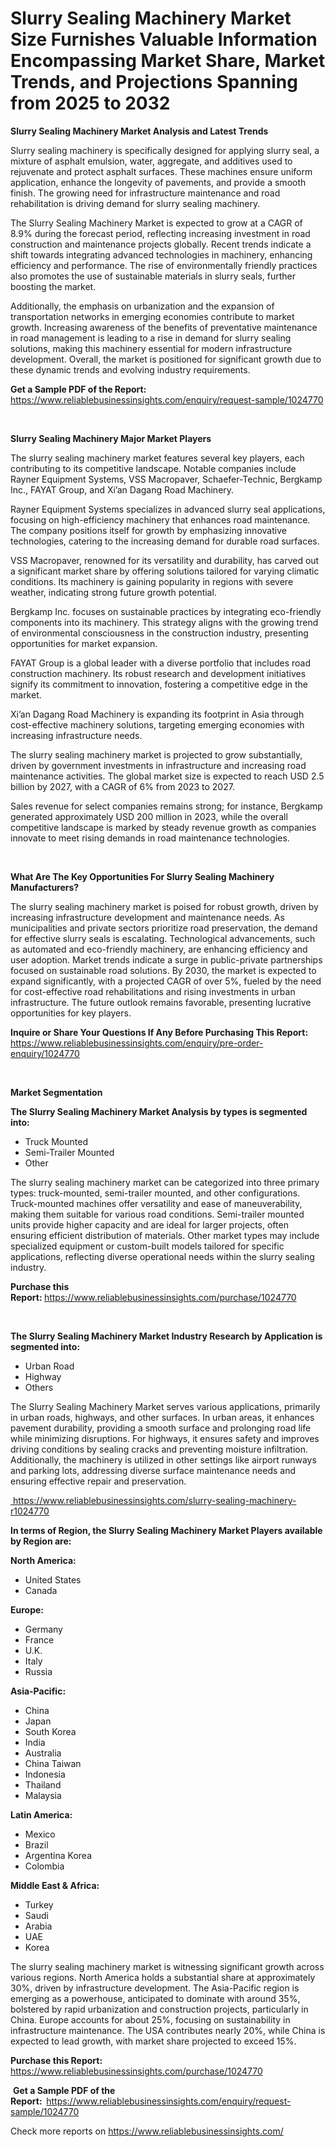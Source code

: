 <p><h1>Slurry Sealing Machinery Market Size Furnishes Valuable Information Encompassing Market Share, Market Trends, and Projections Spanning from 2025 to 2032</h1></p><p><strong>Slurry Sealing Machinery Market Analysis and Latest Trends</strong></p>
<p><p>Slurry sealing machinery is specifically designed for applying slurry seal, a mixture of asphalt emulsion, water, aggregate, and additives used to rejuvenate and protect asphalt surfaces. These machines ensure uniform application, enhance the longevity of pavements, and provide a smooth finish. The growing need for infrastructure maintenance and road rehabilitation is driving demand for slurry sealing machinery.</p><p>The Slurry Sealing Machinery Market is expected to grow at a CAGR of 8.9% during the forecast period, reflecting increasing investment in road construction and maintenance projects globally. Recent trends indicate a shift towards integrating advanced technologies in machinery, enhancing efficiency and performance. The rise of environmentally friendly practices also promotes the use of sustainable materials in slurry seals, further boosting the market.</p><p>Additionally, the emphasis on urbanization and the expansion of transportation networks in emerging economies contribute to market growth. Increasing awareness of the benefits of preventative maintenance in road management is leading to a rise in demand for slurry sealing solutions, making this machinery essential for modern infrastructure development. Overall, the market is positioned for significant growth due to these dynamic trends and evolving industry requirements.</p></p>
<p><strong>Get a Sample PDF of the Report:&nbsp;</strong> <a href="https://www.reliablebusinessinsights.com/enquiry/request-sample/1024770?utm_campaign=3359&utm_medium=2&utm_source=Github&utm_content=ia&utm_term=08032025&utm_id=slurry-sealing-machinery">https://www.reliablebusinessinsights.com/enquiry/request-sample/1024770</a></p>
<p>&nbsp;</p>
<p><strong>Slurry Sealing Machinery Major Market Players</strong></p>
<p><p>The slurry sealing machinery market features several key players, each contributing to its competitive landscape. Notable companies include Rayner Equipment Systems, VSS Macropaver, Schaefer-Technic, Bergkamp Inc., FAYAT Group, and Xi’an Dagang Road Machinery. </p><p>Rayner Equipment Systems specializes in advanced slurry seal applications, focusing on high-efficiency machinery that enhances road maintenance. The company positions itself for growth by emphasizing innovative technologies, catering to the increasing demand for durable road surfaces. </p><p>VSS Macropaver, renowned for its versatility and durability, has carved out a significant market share by offering solutions tailored for varying climatic conditions. Its machinery is gaining popularity in regions with severe weather, indicating strong future growth potential.</p><p>Bergkamp Inc. focuses on sustainable practices by integrating eco-friendly components into its machinery. This strategy aligns with the growing trend of environmental consciousness in the construction industry, presenting opportunities for market expansion.</p><p>FAYAT Group is a global leader with a diverse portfolio that includes road construction machinery. Its robust research and development initiatives signify its commitment to innovation, fostering a competitive edge in the market.</p><p>Xi’an Dagang Road Machinery is expanding its footprint in Asia through cost-effective machinery solutions, targeting emerging economies with increasing infrastructure needs.</p><p>The slurry sealing machinery market is projected to grow substantially, driven by government investments in infrastructure and increasing road maintenance activities. The global market size is expected to reach USD 2.5 billion by 2027, with a CAGR of 6% from 2023 to 2027.</p><p>Sales revenue for select companies remains strong; for instance, Bergkamp generated approximately USD 200 million in 2023, while the overall competitive landscape is marked by steady revenue growth as companies innovate to meet rising demands in road maintenance technologies.</p></p>
<p>&nbsp;</p>
<p><strong>What Are The Key Opportunities For Slurry Sealing Machinery Manufacturers?</strong></p>
<p><p>The slurry sealing machinery market is poised for robust growth, driven by increasing infrastructure development and maintenance needs. As municipalities and private sectors prioritize road preservation, the demand for effective slurry seals is escalating. Technological advancements, such as automated and eco-friendly machinery, are enhancing efficiency and user adoption. Market trends indicate a surge in public-private partnerships focused on sustainable road solutions. By 2030, the market is expected to expand significantly, with a projected CAGR of over 5%, fueled by the need for cost-effective road rehabilitations and rising investments in urban infrastructure. The future outlook remains favorable, presenting lucrative opportunities for key players.</p></p>
<p><strong>Inquire or Share Your Questions If Any Before Purchasing This Report:</strong> <a href="https://www.reliablebusinessinsights.com/enquiry/pre-order-enquiry/1024770?utm_campaign=3359&utm_medium=2&utm_source=Github&utm_content=ia&utm_term=08032025&utm_id=slurry-sealing-machinery">https://www.reliablebusinessinsights.com/enquiry/pre-order-enquiry/1024770</a></p>
<p>&nbsp;</p>
<p><strong>Market Segmentation</strong></p>
<p><strong>The Slurry Sealing Machinery Market Analysis by types is segmented into:</strong></p>
<p><ul><li>Truck Mounted</li><li>Semi-Trailer Mounted</li><li>Other</li></ul></p>
<p><p>The slurry sealing machinery market can be categorized into three primary types: truck-mounted, semi-trailer mounted, and other configurations. Truck-mounted machines offer versatility and ease of maneuverability, making them suitable for various road conditions. Semi-trailer mounted units provide higher capacity and are ideal for larger projects, often ensuring efficient distribution of materials. Other market types may include specialized equipment or custom-built models tailored for specific applications, reflecting diverse operational needs within the slurry sealing industry.</p></p>
<p><strong>Purchase this Report:&nbsp;</strong><a href="https://www.reliablebusinessinsights.com/purchase/1024770?utm_campaign=3359&utm_medium=2&utm_source=Github&utm_content=ia&utm_term=08032025&utm_id=slurry-sealing-machinery">https://www.reliablebusinessinsights.com/purchase/1024770</a></p>
<p>&nbsp;</p>
<p><strong>The Slurry Sealing Machinery Market Industry Research by Application is segmented into:</strong></p>
<p><ul><li>Urban Road</li><li>Highway</li><li>Others</li></ul></p>
<p><p>The Slurry Sealing Machinery Market serves various applications, primarily in urban roads, highways, and other surfaces. In urban areas, it enhances pavement durability, providing a smooth surface and prolonging road life while minimizing disruptions. For highways, it ensures safety and improves driving conditions by sealing cracks and preventing moisture infiltration. Additionally, the machinery is utilized in other settings like airport runways and parking lots, addressing diverse surface maintenance needs and ensuring effective repair and preservation.</p></p>
<p><a href="https://www.reliablebusinessinsights.com/slurry-sealing-machinery-r1024770?utm_campaign=3359&utm_medium=2&utm_source=Github&utm_content=ia&utm_term=08032025&utm_id=slurry-sealing-machinery">&nbsp;https://www.reliablebusinessinsights.com/slurry-sealing-machinery-r1024770</a></p>
<p><strong>In terms of Region, the Slurry Sealing Machinery Market Players available by Region are:</strong></p>
<p>
    <p> <strong> North America: </strong>
        <ul>
            <li>United States</li>
            <li>Canada</li>
        </ul>
        </p> 
    <p> <strong> Europe: </strong>
        <ul>
            <li>Germany</li>
            <li>France</li>
            <li>U.K.</li>
            <li>Italy</li>
            <li>Russia</li>
        </ul>
        </p> 
    <p> <strong> Asia-Pacific: </strong>
        <ul>
            <li>China</li>
            <li>Japan</li>
            <li>South Korea</li>
            <li>India</li>
            <li>Australia</li>
            <li>China Taiwan</li>
            <li>Indonesia</li>
            <li>Thailand</li>
            <li>Malaysia</li>
        </ul>
        </p> 
    <p> <strong> Latin America: </strong>
        <ul>
            <li>Mexico</li>
            <li>Brazil</li>
            <li>Argentina Korea</li>
            <li>Colombia</li>
        </ul>
        </p> 
    <p> <strong> Middle East & Africa: </strong>
        <ul>
            <li>Turkey</li>
            <li>Saudi</li>
            <li>Arabia</li>
            <li>UAE</li>
            <li>Korea</li>
        </ul>
    </p>
    </p>
<p><p>The slurry sealing machinery market is witnessing significant growth across various regions. North America holds a substantial share at approximately 30%, driven by infrastructure development. The Asia-Pacific region is emerging as a powerhouse, anticipated to dominate with around 35%, bolstered by rapid urbanization and construction projects, particularly in China. Europe accounts for about 25%, focusing on sustainability in infrastructure maintenance. The USA contributes nearly 20%, while China is expected to lead growth, with market share projected to exceed 15%.</p></p>
<p><strong>Purchase this Report: </strong><a href="https://www.reliablebusinessinsights.com/purchase/1024770?utm_campaign=3359&utm_medium=2&utm_source=Github&utm_content=ia&utm_term=08032025&utm_id=slurry-sealing-machinery">https://www.reliablebusinessinsights.com/purchase/1024770</a></p>
<p>&nbsp;<strong>Get a Sample PDF of the Report:&nbsp;&nbsp;</strong><a href="https://www.reliablebusinessinsights.com/enquiry/request-sample/1024770?utm_campaign=3359&utm_medium=2&utm_source=Github&utm_content=ia&utm_term=08032025&utm_id=slurry-sealing-machinery">https://www.reliablebusinessinsights.com/enquiry/request-sample/1024770</a></p>
<p><strong></strong></p>
<p>Check more reports on <a href="https://www.reliablebusinessinsights.com/?utm_campaign=3359&utm_medium=2&utm_source=Github&utm_content=ia&utm_term=08032025&utm_id=slurry-sealing-machinery">https://www.reliablebusinessinsights.com/</a></p>